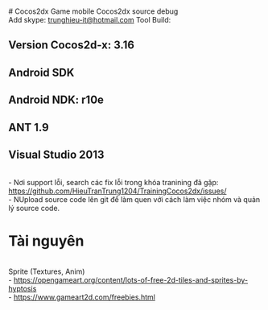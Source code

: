 </br># Cocos2dx
Game mobile Cocos2dx source debug 
</br>Add skype: trunghieu-it@hotmail.com 
Tool Build: 
## Version Cocos2d-x: 3.16 
## Android SDK 
## Android NDK: r10e 
## ANT 1.9 
## Visual Studio 2013 

</br> - Nơi support lỗi, search các fix lỗi trong khóa tranining đã gặp: https://github.com/HieuTranTrung1204/TrainingCocos2dx/issues/
</br> - NUpload source code lên git để làm quen với cách làm việc nhóm và quản lý source code.
</br><h1>Tài nguyên</h1>
</br> Sprite (Textures, Anim)
</br> - https://opengameart.org/content/lots-of-free-2d-tiles-and-sprites-by-hyptosis
</br> - https://www.gameart2d.com/freebies.html
